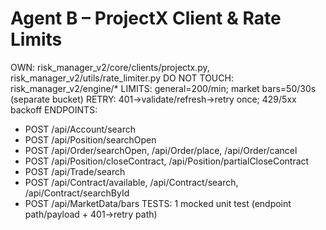﻿# Agent B – ProjectX Client & Rate Limits
OWN: risk_manager_v2/core/clients/projectx.py, risk_manager_v2/utils/rate_limiter.py
DO NOT TOUCH: risk_manager_v2/engine/*
LIMITS: general=200/min; market bars=50/30s (separate bucket)
RETRY: 401->validate/refresh->retry once; 429/5xx backoff
ENDPOINTS:
- POST /api/Account/search
- POST /api/Position/searchOpen
- POST /api/Order/searchOpen, /api/Order/place, /api/Order/cancel
- POST /api/Position/closeContract, /api/Position/partialCloseContract
- POST /api/Trade/search
- POST /api/Contract/available, /api/Contract/search, /api/Contract/searchById
- POST /api/MarketData/bars
TESTS: 1 mocked unit test (endpoint path/payload + 401->retry path)

